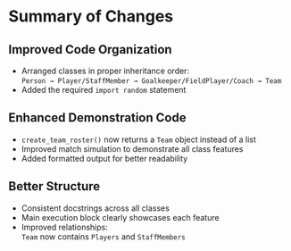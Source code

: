 # Summary of Changes
## Improved Code Organization

- Arranged classes in proper inheritance order:  
  `Person → Player/StaffMember → Goalkeeper/FieldPlayer/Coach → Team`
- Added the required `import random` statement

## Enhanced Demonstration Code

- `create_team_roster()` now returns a `Team` object instead of a list
- Improved match simulation to demonstrate all class features
- Added formatted output for better readability

## Better Structure

- Consistent docstrings across all classes
- Main execution block clearly showcases each feature
- Improved relationships:  
  `Team` now contains `Players` and `StaffMembers`